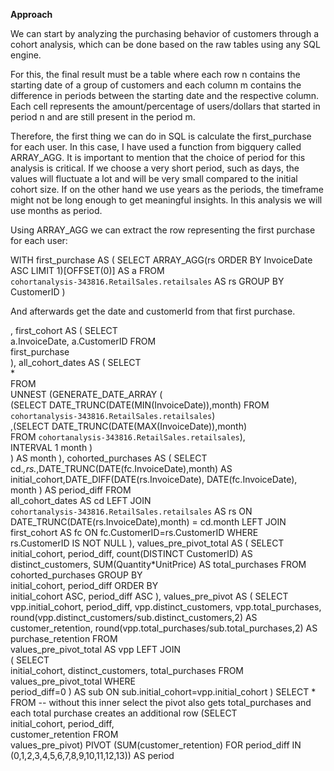 **Approach**

We can start by analyzing the purchasing behavior of customers through a cohort analysis, which can be done based on the raw tables using any SQL engine.

For this, the final result must be a table where each row n contains the starting date of a group of customers and each column m contains the difference in periods between the starting 
date and the respective column. Each cell represents the amount/percentage of users/dollars that started in period n and are still present in the period m.

Therefore, the first thing we can do in SQL is calculate the first_purchase for each user. In this case, I have used a function from bigquery called ARRAY_AGG. It is important to mention that
the choice of period for this analysis is critical. If we choose a very short period, such as days, the values will fluctuate a lot and will be very small compared to the initial cohort size. If
on the other hand we use years as the periods, the timeframe might not be long enough to get meaningful insights. In this analysis we will use months as period.

Using ARRAY_AGG we can extract the row representing the first purchase for each user:

WITH first_purchase AS 
( 
SELECT 
     ARRAY_AGG(rs ORDER BY InvoiceDate ASC LIMIT 1)[OFFSET(0)] AS a 
FROM  
    `cohortanalysis-343816.RetailSales.retailsales` AS rs 
GROUP BY  
    CustomerID 
) 
 
And afterwards get the date and customerId from that first purchase. 
 
, first_cohort AS 
( 
SELECT  
    a.InvoiceDate, a.CustomerID 
FROM  
    first_purchase  
), 
all_cohort_dates AS 
( 
SELECT  
    *    
FROM  
     UNNEST 
        (GENERATE_DATE_ARRAY 
            (  
                (SELECT DATE_TRUNC(DATE(MIN(InvoiceDate)),month) 
                    FROM `cohortanalysis-343816.RetailSales.retailsales`)  
                ,(SELECT DATE_TRUNC(DATE(MAX(InvoiceDate)),month)  
                    FROM `cohortanalysis-343816.RetailSales.retailsales`),  
                 INTERVAL 1 month 
            )  
        ) AS month 
), cohorted_purchases AS 
( 
SELECT  
    cd.*,rs.*,DATE_TRUNC(DATE(fc.InvoiceDate),month) AS initial_cohort,DATE_DIFF(DATE(rs.InvoiceDate), DATE(fc.InvoiceDate), month ) AS period_diff 
FROM  
    all_cohort_dates  AS cd 
LEFT JOIN  
    `cohortanalysis-343816.RetailSales.retailsales` AS rs ON DATE_TRUNC(DATE(rs.InvoiceDate),month) = cd.month 
LEFT JOIN  
    first_cohort AS fc ON fc.CustomerID=rs.CustomerID 
WHERE  
    rs.CustomerID IS NOT NULL 
), 
values_pre_pivot_total AS 
( 
SELECT  
    initial_cohort, period_diff, count(DISTINCT CustomerID) AS distinct_customers, SUM(Quantity*UnitPrice) AS total_purchases 
FROM  
    cohorted_purchases 
GROUP BY  
    initial_cohort, period_diff 
ORDER BY  
    initial_cohort ASC, period_diff ASC 
), 
values_pre_pivot AS 
( 
SELECT 
    vpp.initial_cohort, 
    period_diff, 
    vpp.distinct_customers, 
    vpp.total_purchases, 
    round(vpp.distinct_customers/sub.distinct_customers,2) AS customer_retention, 
    round(vpp.total_purchases/sub.total_purchases,2) AS purchase_retention 
FROM  
    values_pre_pivot_total AS vpp 
LEFT JOIN  
    ( 
        SELECT  
            initial_cohort, 
            distinct_customers, 
            total_purchases 
        FROM 
            values_pre_pivot_total 
        WHERE  
            period_diff=0 
    ) AS sub 
ON sub.initial_cohort=vpp.initial_cohort 
) 
SELECT 
    *  
FROM -- without this inner select the pivot also gets total_purchases and each total purchase creates an additional row 
    (SELECT   
        initial_cohort, 
        period_diff,    
        customer_retention 
    FROM  
        values_pre_pivot) 
PIVOT 
    (SUM(customer_retention) FOR period_diff IN (0,1,2,3,4,5,6,7,8,9,10,11,12,13))  AS period 

